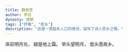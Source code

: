 ```yaml
---
title: 静夜思
author: 李白
dynasty: 唐朝
tags: ["抒情", "思乡"]
description: "这是一首脍炙人口的唐诗，描写了诗人思乡之情。"
---
```


床前明月光，
疑是地上霜。
举头望明月，
低头思故乡。
